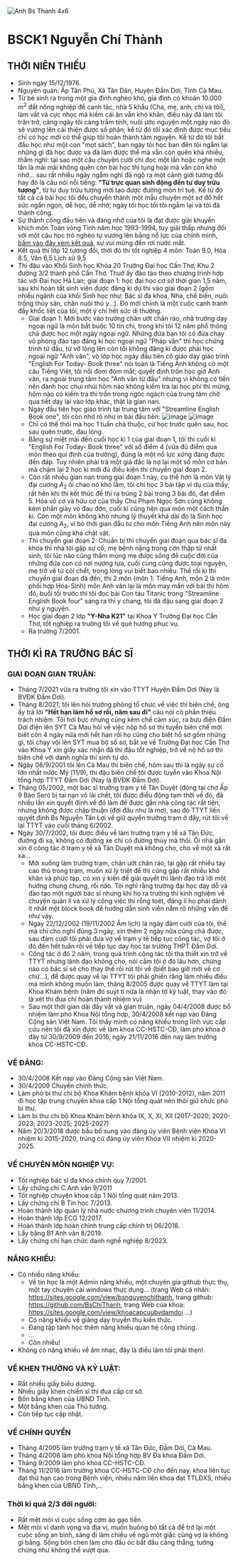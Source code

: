 ![Anh Bs Thanh 4x6](https://github.com/Sale-Office365/BsNguyenChiThanh/assets/103977676/50686b57-edd9-4dcc-9482-f7672df9365f)

# BSCK1 Nguyễn Chí Thành #

## THỜI NIÊN THIẾU ##

- Sinh ngày 15/12/1976.
- Nguyên quán: Ấp Tân Phú, Xã Tân Dân, Huyện Đầm Dơi, Tỉnh Cà Mau.
- Từ bé sinh ra trong một gia đình nghèo khó, gia đình có khoản 10.000 $m^2$ đất nông nghiệp để canh tác, nhà 5 khẩu (Cha, mẹ, anh, chị và tôi), làm vất vã cực nhọc mà kiếm cái ăn vẫn khó khăn, điều này đã làm tôi trăn trở, càng ngày tôi càng trầm tính, nuôi ước nguyện một ngày nào đó sẽ vương lên cải thiện được số phận; kể từ đó tôi xác định được mục tiêu chỉ có học mới có thể giúp tôi hoàn thành tâm nguyện. Kể từ đó tôi bất đầu học như một con "mọt sách", ban ngày tôi học ban đên tôi ngẫm lại những gì đã học được và đã làm được thế mà vẫn còn quên khá nhiều, thầm nghĩ: tại sao một câu chuyện cười chỉ đọc một lần hoặc nghe một lần là mãi mãi không quên còn bài học thì tụng hoài mà vẫn còn khó nhớ... sau rất nhiều ngày ngẫm nghĩ đã ngộ ra một cảnh giới tương đối hay đó là câu nói nỗi tiếng: **"Từ trực quan sinh động đến tư duy trừu tượng"**, từ tư duy trừu tượng mới tạo được đường mòn trí tuệ. Kể từ đó tất cả cả bài học tôi đều chuyển thành một mẫu chuyện một sơ đồ hết sức ngắn ngọn, dễ học, dễ nhớ; ngày tôi học tối tôi ngẫm lại và tôi đã thành công.
- Sự thành công đầu tiên và đáng nhớ của tôi là đạt được giải khuyển khích môn Toán vòng Tỉnh năm học 1993-1994, tuy giải thấp nhưng đối với một cậu học trò nghèo tự vương lên bằng nổ lực của chính mình, [bấm vào đây xem kết quả](https://thpt-damdoi-camau.edu.vn/about/thanh-tich-hoc-sinh-gioi-tu-nam-1985-2005.html), sự vui mừng đến rơi nước mắt.
- Kết quả thi lớp 12 tương đối, thời đó thi tốt nghiệp 4 môn: Toán 9.0, Hóa 8.5, Văn 6,5 Lịch sử 9,5
- Thi đậu vào Khối Sinh học Khóa 20 Trường Đại học Cấn Thơ, Khu 2 đường 3/2 thành phố Cần Thơ. Thuở ấy đào tào theo chương trình hợp tác với Đại học Hà Lan; giai đoạn 1: học đại học cơ sở thời gian 1,5 năm, sau khi hoàn tất sinh viên được đăng kí dự thi vào giai đoạn 2 (gồm nhiều ngành của khối Sinh học như: Bác sĩ đa khoa, Nha, chế biến, nuôi trồng thủy sản, chăn nuôi thú y...). Đó mới chính là một cuộc cạnh tranh đầy khốc liệt của tôi, một ý chí hết sức dị thường.
  -  Giai đoạn 1: Mới bước vào trường chân ướt chân ráo, nhà trường dạy ngoại ngữ là môn bắt buộc 10 tín chỉ, trong khi tôi 12 năm phổ thông chả được học một ngày ngoại ngữ. Những đứa bạn tôi có đứa chạy vô phòng đào tạo đăng kí học ngoại ngữ "Pháp văn" thì học chứng trình từ đầu, từ vỡ lòng lên còn tôi không đăng kí được phải học ngoại ngữ "Anh văn", vô lớp học ngày đầu tiên cô giáo dạy giáo trình "English For Today- Book three" nói toàn là Tiếng Anh không có một câu Tiếng Việt, tôi nổi đom đóm mắt; quyết định trốn học giờ Anh văn, ra ngoài trung tâm học "Anh văn từ đầu" nhưng vì không có tiền nên đành học chui nhủi hôm nào không kiểm tra lai học phí thì mừng, hôm nào có kiểm tra thì trốn trong ngóc ngách của trung tâm chờ qua tiết dạy lại vào lớp khác, thật là gian nan.
  -  Ngày đầu tiên học giáo trình tại trung tâm với "Streamline English Book one", tôi còn nhớ rõ như in bài đầu tiên:
     ![image](https://github.com/Bsck1NgChiThanh/BsNguyenChiThanh/assets/140607849/6c53320b-bb96-4b4e-8bae-a2d316673fd5)
     ![image](https://github.com/Bsck1NgChiThanh/BsNguyenChiThanh/assets/140607849/d5e64155-7aa6-4515-9926-ff84e34a2e00)
  -  Chỉ có thế thôi mà học 1 tuần chả thuộc, cứ học trước quên sau, học sau quên trước, đau lòng.
  -  Bằng sự miệt mài đến cuối học kì 1 của giai đoạn 1, tôi thi cuối kì "English For Today- Book three" với số điểm 4 (vừa đủ điểm qua môn theo qui định của trường), đúng là một nổ lực xứng đáng được đền đáp. Tuy nhiên phải trả một giá đắc là nợ lại một số môn cơ bản mà chậm lại 2 học kì mới đủ điều kiện thi chuyển giai đoạn 2.
  -  Còn rất nhiều gian nan trong giai đoạn 1 này, cụ thể hơn là môn Vật lý đại cương $A_{2}$ ôi chao nó khó lắm, tôi chỉ học 3 bài tập ví dụ của thầy, rất hên khi thi kết thúc đề thi ra trúng 2 bài trong 3 bài đó, đạt điểm 5. Hóa vô cơ và hữu cơ của thầy Chu Phạm Ngọc Sơn cũng không kém phần giày vò đau đớn, cuối kì cũng hên qua môn một cách thần kì. Còn một môn không khó nhưng lý thuyết khá dài đó là Sinh học đại cương $A_{2}$, vì bỏ thời gian đầu tư cho môn Tiếng Anh nên môn này qua môn cũng khá chật vật.
  -  Thi chuyển giai đoạn 2: Chuẩn bị thi chuyển giai đoạn qua bác sĩ đa khoa thì nhà tôi gặp sự cố, mẹ bệnh nặng trong cơn thập tử nhất sinh, tôi lúc nào cũng thầm mong mẹ được sống để cuộc đời của những đứa con có nơi nương tựa, cuối cùng cũng được toại nguyện, mẹ trở về từ cõi chết, trong lòng vui biết bao nhiêu. Thế rồi kì thi chuyển giai đoạn đã đến, thi 2 môn (môn 1: Tiếng Anh, môn 2 là môn phối hợp Hóa-Sinh) môn Anh văn lại là môn may mắn với bài thi hôm đó, buổi tối trước thi tôi đọc bài Con tàu Titanic trong "Streamline English Book four" sáng ra thi y chang, tôi đã đậu sang giai đoạn 2 như ý nguyện.
  -  Học giai đoạn 2 lớp **"Y-Nha K21"** tại Khoa Y Trường Đại học Cần Thơ, tốt nghiệp ra trường tôi về quê hương phục vụ.
  -  Ra trường 7/2001.
## THỜI KÌ RA TRƯỜNG BÁC SĨ ##
### GIAI ĐOẠN GIAN TRUÂN: ###
- Tháng 7/2021 vừa ra trường tôi xin vào TTYT Huyện Đầm Dơi (Nay là BVĐK Đầm Dơi).
- Tháng 8/2021, tôi lên hỏi trưởng phòng tổ chức về việc thi biên chế, ông ấy trả lời **"Hết hạn làm hồ sơ rồi, năm sau đi"** câu nói có phần thiếu trách nhiệm. Tôi hơi bực nhưng cũng kèm chế cảm xúc, ra bưu điện Đầm Dơi điện lên SYT Cà Mau hỏi về việc nộp hồ sơ thi tuyển biên chế mới biêt còn 4 ngày nữa mới hết hạn rồi họ cũng cho biết hồ sơ gồm những gì, tôi chạy vội lên SYT mua bộ sồ sơ, bắt xe về Trường Đại học Cần Thơ vào Khoa Y xin giấy xác nhận đã thi đậu tốt nghiệp, trở về nộ hồ sơ thi biên chế với danh nghĩa thí sinh tự do.
- Ngày 08/9/2001 tôi lên Cà Mau thi biên chế, hôm sau thi là ngày sự cố lớn nhất nước Mỹ (11/9), thi đậu biên chế tôi được tuyển vào Khoa Nội tổng hợp TTYT Đầm Dơi (Nay là BVĐK Đầm Dơi).
- Tháng 05/2002, một bác sĩ trưởng trạm y tế Tân Duyệt (đóng tại chợ Ấp 9 Bào Sen) bị tai nạn võ lãi chết, tôi được điều động tạm thời về đó, đã nhiều lần xin quyết định về đó làm để được gần nhà công tác rất tiện, nhưng không được chập thuận (đời đâu như là mơ), sau đó TTYT liền quyết định Bs Nguyễn Tấn Lợi về giữ quyền trưởng trạm ở đấy, rút tôi về lại TTYT vào cuối tháng 6/2002.
- Ngày 30/7/2002, tôi được điều về làm trưởng trạm y tế xã Tân Đức, đường đi xa, không có đường xe chỉ có đường thủy mà thôi. Ôi nhà gần xin ở công tác ở trạm y tế xã Tân Duyệt mà không cho, cho về một xã rất xa...
  -  Mới xuống làm trưởng trạm, chân ướt chân ráo, lại gặp rất nhiều tay cao thủ trong trạm, muốn xử lý triệt để thì cũng gặp rất nhiều khó khăn và phức tạp, có xin ý kiến để giải quyết thì lãnh đạo trả lời một hướng chung chung, rối não. Tôi nghĩ rằng trường đại học dạy dỗ và đào tạo một người bác sĩ nhưng khi họ ra trường thì kinh nghiệm về chuyện quản lí và xử lý công việc thì rỗng toét, đáng lí họ phải dành ít nhất một block book để hướng dẫn sinh viên nắm rõ những vấn đề như vậy.
  -  Ngày 22/12/2002 (19/11/2002 Âm lịch) là ngày đám cưới của tôi, thế mà chỉ cho nghỉ đúng 3 ngày, xin thêm 2 ngày nữa cũng chả được, sau đám cưới tôi phải đưa vợ về trạm y tế tiếp tục công tác, vợ tôi ở đó đến hết tuần rồi về tiếp tục dạy học tại trường THPT Đầm Dơi.
  -  Công tác ở đó 2 năm, trong quá trình công tác tôi tha thiết xin trở về TTYT nhưng lãnh đạo không cho, nói cắm tôi ở đó lâu hơn, chừng nào có bác sĩ sẽ cho thay thế rồi rút tôi về (biết bao giờ mới về cơ chứ...), để được quay về lại TTYT tôi phải ghiến răng làm nhiều điều mà mình không muốn làm, tháng 8/2005 được quay về TTYT làm tại Khoa Khám bệnh (năm đó suýt tí nữa là nhận tờ kỹ luật, thay vào đó là xét thi đua chỉ hoàn thành nhiệm vụ)
  -  Sau một thời gian dài đầy vất vả gian truân, ngày 04/4/2008 được bổ nhiệm làm phó Khoa Nội tổng hợp, 30/4/2008 kết nạp vào Đảng Cộng sản Việt Nam. Tôi thấy mình có năng khiếu trong lĩnh vực cấp cứu nên tôi đã xin được về làm khoa CC-HSTC-CĐ, làm phó khoa ở đây từ 30/9/2009 đến 2016, ngày 21/11/2016 đến nay làm trưởng khoa CC-HSTC-CĐ.
### VỀ ĐẢNG: ###
- 30/4/2008 Kết nạp vào Đảng Cộng sản Việt Nam.
- 30/4/2009 Chuyển chính thức.
- Làm phó bí thư chi bộ Khoa Khám bệnh khóa VI (2010-2012), năm 2011 đi học tập trung chuyên khoa cấp 1 Nội tổng quát nên thôi giữ chức phó bí thư.
- Làm bí thư chi bộ Khoa Khám bệnh khóa IX, X, XI, XII (2017-2020; 2020-2023; 2023-2025; 2025-2027)
- Năm 20/3/2018 được bầu bổ sung vào đảng ủy viên  Bệnh viện Khóa VI nhiệm kì 2015-2020, trúng cử đảng ủy viên Khóa VII nhiệm kì 2020-2025.
### VỀ CHUYÊN MÔN NGHIỆP VỤ: ###
- Tốt nghiệp bác sĩ đa khoa chính quy 7/2001.
- Lấy chứng chỉ C Anh văn 9/2011
- Tốt nghiệp chuyên khoa cấp 1 Nội tổng quát năm 2013.
- Lấy chứng chỉ B Tin học 7/2013.
- Hoàn thành lớp quản lý nhà nước chương trình chuyên viên 11/2014.
- Hoàn thành lớp ECG 12/2017.
- Hoàn thành lớp hoàn chỉnh trung cấp chính trị 06/2018.
- Lấy băng B1 Anh văn 8/2019.
- Lấy chứng chỉ hạn chức danh nghề nghiệp 8/2023.
### NĂNG KHIẾU: ###
- Có nhiều năng khiếu:
  - Về tin học là một Admin năng khiếu, một chuyên gia github thực thụ, một tay chuyên cài windows thực dụng... (trang Web cá nhân: https://sites.google.com/view/bsnguyenchithanh, trang github: https://github.com/BsChiThanh, trang Web của khoa: https://sites.google.com/view/khoacapcuubvdamdoi ...)
  - Có năng khiếu về giảng dạy truyền thụ kiến thức.
  - Đang tập tành học thêm năng khiếu quan hệ công chúng.
  - ...
  - Còn nhiều!
- Không có năng khiếu về âm nhạc, đây là điều làm tôi phải thẹn!
### VỀ KHEN THƯỞNG VÀ KỶ LUẬT: ###
- Rất nhiều giấy biểu dương.
- Nhiều giấy khen chiến sĩ thi đua cấp cơ sở.
- Bốn bằng khen của UBND Tỉnh.
- Một bằng khen của Thủ tướng.
 - Còn tiếp tục cập nhật. 

### VỀ CHÍNH QUYỀN ###
- Tháng 4/2005 làm trưởng trạm y tế xã Tân Đức, Đầm Dơi, Cà Mau.
- Tháng 4/2008 làm phó khoa Nội tổng hợp BV Đa khoa Đầm Dơi.
- Tháng 9/2009 làm phó khoa CC-HSTC-CĐ.
- Tháng 11/2016 làm trưởng khoa CC-HSTC-CĐ cho đến nay, khoa liên tục đạt thứ hạn cao trong Bệnh viện, nhiều năm liền khoa đạt TTLĐXS, nhiều bằng khen của UBND Tỉnh,...

### Thời kì quá 2/3 đời người:
  - Rất mệt mỏi vì cuộc sống cơm áo gạo tiền.
  - Mệt mỏi vì danh vọng và địa vị, muốn buông bỏ tất cả để trở lại một cuộc sống an bình, sáng đi làm chiều về ngủ một giấc cùng vợ là không gì bằng. Sống bôn chen làm cho đầu óc bắt đầu căng thẳng, tưởng chừng như không thể vượt qua.
  

